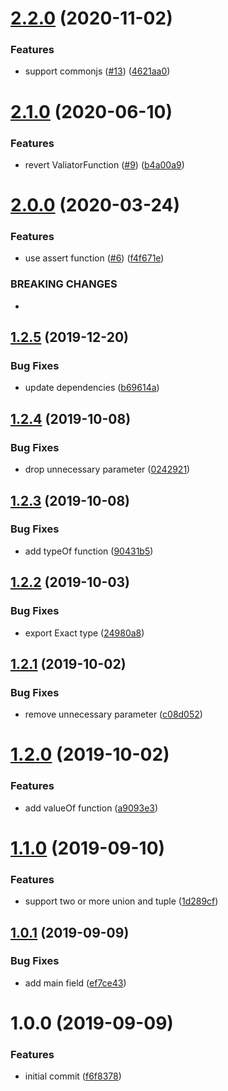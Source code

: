 # [2.2.0](https://github.com/taiichiro-nagase/type-guard-validator/compare/v2.1.0...v2.2.0) (2020-11-02)


### Features

* support commonjs ([#13](https://github.com/taiichiro-nagase/type-guard-validator/issues/13)) ([4621aa0](https://github.com/taiichiro-nagase/type-guard-validator/commit/4621aa034e105a2fcc7a966892e461768da295da))

# [2.1.0](https://github.com/taiichiro-nagase/type-guard-validator/compare/v2.0.0...v2.1.0) (2020-06-10)


### Features

* revert ValiatorFunction ([#9](https://github.com/taiichiro-nagase/type-guard-validator/issues/9)) ([b4a00a9](https://github.com/taiichiro-nagase/type-guard-validator/commit/b4a00a92d7a110742761aa1f0adf6d24f6ffef8c))

# [2.0.0](https://github.com/taiichiro-nagase/type-guard-validator/compare/v1.2.5...v2.0.0) (2020-03-24)


### Features

* use assert function ([#6](https://github.com/taiichiro-nagase/type-guard-validator/issues/6)) ([f4f671e](https://github.com/taiichiro-nagase/type-guard-validator/commit/f4f671ece18259dfc50a13da0d84b231b1e0de6a))


### BREAKING CHANGES

*

## [1.2.5](https://github.com/taiichiro-nagase/type-guard-validator/compare/v1.2.4...v1.2.5) (2019-12-20)


### Bug Fixes

* update dependencies ([b69614a](https://github.com/taiichiro-nagase/type-guard-validator/commit/b69614a08ef4bb00f868e1d875bbb6835772df24))

## [1.2.4](https://github.com/taiichiro-nagase/type-guard-validator/compare/v1.2.3...v1.2.4) (2019-10-08)


### Bug Fixes

* drop unnecessary parameter ([0242921](https://github.com/taiichiro-nagase/type-guard-validator/commit/0242921))

## [1.2.3](https://github.com/taiichiro-nagase/type-guard-validator/compare/v1.2.2...v1.2.3) (2019-10-08)


### Bug Fixes

* add typeOf function ([90431b5](https://github.com/taiichiro-nagase/type-guard-validator/commit/90431b5))

## [1.2.2](https://github.com/taiichiro-nagase/type-guard-validator/compare/v1.2.1...v1.2.2) (2019-10-03)


### Bug Fixes

* export Exact type ([24980a8](https://github.com/taiichiro-nagase/type-guard-validator/commit/24980a8))

## [1.2.1](https://github.com/taiichiro-nagase/type-guard-validator/compare/v1.2.0...v1.2.1) (2019-10-02)


### Bug Fixes

* remove unnecessary parameter ([c08d052](https://github.com/taiichiro-nagase/type-guard-validator/commit/c08d052))

# [1.2.0](https://github.com/taiichiro-nagase/type-guard-validator/compare/v1.1.0...v1.2.0) (2019-10-02)


### Features

* add valueOf function ([a9093e3](https://github.com/taiichiro-nagase/type-guard-validator/commit/a9093e3))

# [1.1.0](https://github.com/taiichiro-nagase/type-guard-validator/compare/v1.0.1...v1.1.0) (2019-09-10)


### Features

* support two or more union and tuple ([1d289cf](https://github.com/taiichiro-nagase/type-guard-validator/commit/1d289cf))

## [1.0.1](https://github.com/taiichiro-nagase/type-guard-validator/compare/v1.0.0...v1.0.1) (2019-09-09)


### Bug Fixes

* add main field ([ef7ce43](https://github.com/taiichiro-nagase/type-guard-validator/commit/ef7ce43))

# 1.0.0 (2019-09-09)


### Features

* initial commit ([f6f8378](https://github.com/taiichiro-nagase/type-guard-validator/commit/f6f8378))
